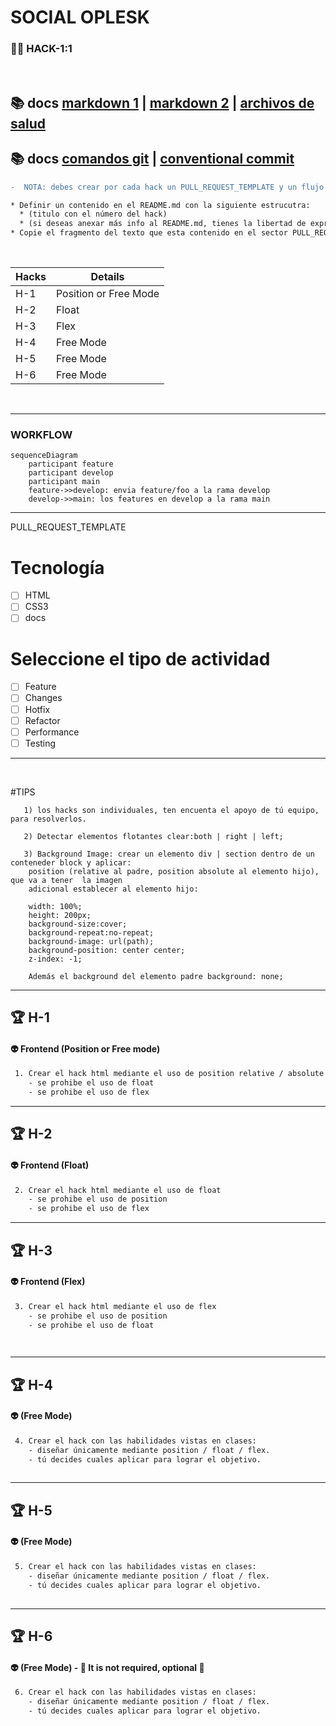 # SOCIAL OPLESK
### 🏴‍☠️ HACK-1:1

<br/>

📚 docs [markdown 1](https://agea.github.io/tutorial.md/) | [markdown 2](https://docs.github.com/es/get-started/writing-on-github/getting-started-with-writing-and-formatting-on-github/basic-writing-and-formatting-syntax) | [archivos de salud](https://docs.github.com/es/communities/setting-up-your-project-for-healthy-contributions/creating-a-default-community-health-file)
---
📚 docs [comandos git](https://gist.github.com/dasdo/9ff71c5c0efa037441b6) | [conventional commit](https://www.conventionalcommits.org/en/v1.0.0/)
---

```diff
-  NOTA: debes crear por cada hack un PULL_REQUEST_TEMPLATE y un flujo de tres ramas (main / develop / tus feature).
```

```diff
* Definir un contenido en el README.md con la siguiente estrucutra:
  * (titulo con el número del hack) 
  * (si deseas anexar más info al README.md, tienes la libertad de expresar tus ideas)
* Copie el fragmento del texto que esta contenido en el sector PULL_REQUEST_TEMPLATE en el archivo PULL_REQUEST_TEMPLATE.md
```
<br/>

|Hacks | Details | 
|----------|---------|
| H-1      | Position or Free Mode |
| H-2      | Float |
| H-3      | Flex | 
| H-4      | Free Mode | 
| H-5      | Free Mode | 
| H-6      | Free Mode | 


<br/> 

---

### WORKFLOW

```mermaid
sequenceDiagram
    participant feature
    participant develop
    participant main
    feature->>develop: envia feature/foo a la rama develop
    develop->>main: los features en develop a la rama main
```

---

PULL_REQUEST_TEMPLATE
# Tecnología
- [ ] HTML
- [ ] CSS3
- [ ] docs

# Seleccione el tipo de actividad
- [ ] Feature
- [ ] Changes
- [ ] Hotfix
- [ ] Refactor
- [ ] Performance
- [ ] Testing

---

<br/> 

#TIPS
```
   1) los hacks son individuales, ten encuenta el apoyo de tú equipo, para resolverlos.
     
   2) Detectar elementos flotantes clear:both | right | left;

   3) Background Image: crear un elemento div | section dentro de un conteneder block y aplicar:
    position (relative al padre, position absolute al elemento hijo), que va a tener  la imagen
    adicional establecer al elemento hijo:

    width: 100%;
    height: 200px;
    background-size:cover;
    background-repeat:no-repeat;
    background-image: url(path);
    background-position: center center;
    z-index: -1;

    Además el background del elemento padre background: none;
```
---

## 🏆 H-1

#### 👽 Frontend (Position or Free mode)
```sh
 1. Crear el hack html mediante el uso de position relative / absolute ó modalidad libre
    - se prohibe el uso de float
    - se prohibe el uso de flex
```     
 
---
## 🏆 H-2
#### 👽 Frontend (Float)

```sh
 2. Crear el hack html mediante el uso de float
    - se prohibe el uso de position
    - se prohibe el uso de flex

```

---
## 🏆 H-3
#### 👽 Frontend (Flex)

```sh
 3. Crear el hack html mediante el uso de flex
    - se prohibe el uso de position
    - se prohibe el uso de float

 
```

---
## 🏆 H-4
#### 👽 (Free Mode)

```sh
 4. Crear el hack con las habilidades vistas en clases:
    - diseñar únicamente mediante position / float / flex.
    - tú decides cuales aplicar para lograr el objetivo.
 
```

---
## 🏆 H-5
#### 👽 (Free Mode)

```sh
 5. Crear el hack con las habilidades vistas en clases:
    - diseñar únicamente mediante position / float / flex.
    - tú decides cuales aplicar para lograr el objetivo.
 
```

---
## 🏆 H-6  
#### 👽 (Free Mode) - 🔔 It is not required, optional 🔔 

```sh
 6. Crear el hack con las habilidades vistas en clases:
    - diseñar únicamente mediante position / float / flex.
    - tú decides cuales aplicar para lograr el objetivo.
 
```
